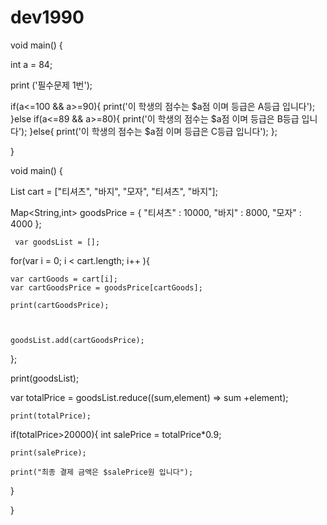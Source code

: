 # dev1990

void main() {

int a = 84;

print ('필수문제 1번');

if(a<=100 && a>=90){
print('이 학생의 점수는 $a점 이며 등급은 A등급 입니다');
}else if(a<=89 && a>=80){
print('이 학생의 점수는 $a점 이며 등급은 B등급 입니다');
}else{
print('이 학생의 점수는 $a점 이며 등급은 C등급 입니다');
};


}

void main() {

List<String> cart = ["티셔츠", "바지", "모자", "티셔츠", "바지"];

Map<String,int> goodsPrice = {
"티셔츠" : 10000,
"바지" : 8000,
"모자" : 4000
};

     var goodsList = [];

for(var i = 0; i < cart.length; i++ ){

    var cartGoods = cart[i];
    var cartGoodsPrice = goodsPrice[cartGoods];
    
    print(cartGoodsPrice);
    

    
    goodsList.add(cartGoodsPrice);

};

print(goodsList);

var totalPrice = goodsList.reduce((sum,element) => sum +element);

    print(totalPrice);

if(totalPrice>20000){
int salePrice = totalPrice*0.9;

    print(salePrice);
    
    print("최종 결제 금액은 $salePrice원 입니다");

}


}

